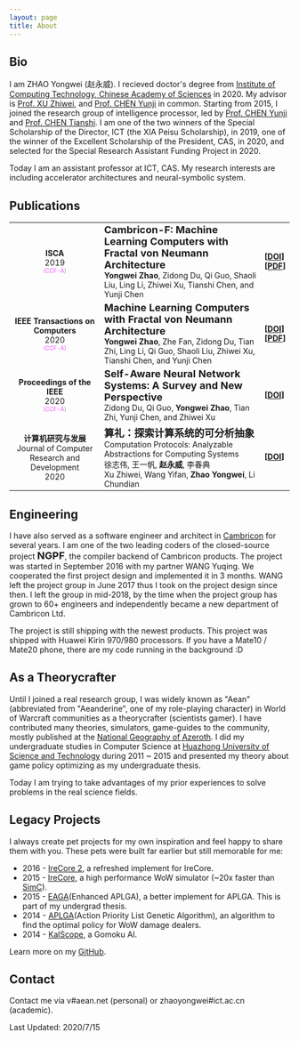 ```yaml
---
layout: page
title: About
---
```


## Bio

I am ZHAO Yongwei (赵永威). I recieved doctor's degree from [Institute of Computing Technology, Chinese Academy of Sciences](http://www.ict.ac.cn) in 2020. My advisor is [Prof. XU Zhiwei](http://novel.ict.ac.cn/zxu/), and [Prof. CHEN Yunji](http://novel.ict.ac.cn/ychen) in common. Starting from 2015, I joined the research group of intelligence processor, led by [Prof. CHEN Yunji](http://novel.ict.ac.cn/ychen) and [Prof. CHEN Tianshi](http://novel.ict.ac.cn/tchen). I am one of the two winners of the Special Scholarship of the Director, ICT (the XIA Peisu Scholarship), in 2019, one of the winner of the Excellent Scholarship of the President, CAS, in 2020, and selected for the Special Research Assistant Funding Project in 2020.

Today I am an assistant professor at ICT, CAS. My research interests are including accelerator architectures and neural-symbolic system. 

## Publications

<style>
    th { display: none; }
    td { font-size: 14px; }
    del { text-decoration:none; color: #e659f7; font-size: 10px; }
    em { font-size: 18px; font-style: normal; font-weight: bold; }
</style>
| | | |
| :-------------: | :---------- | :----------- |
| __ISCA__<br>2019<br>~~(CCF-A)~~ | *Cambricon-F: Machine Learning Computers with Fractal von Neumann Architecture*<br>__Yongwei Zhao__, Zidong Du, Qi Guo, Shaoli Liu, Ling Li, Zhiwei Xu, Tianshi Chen, and Yunji Chen | __[[DOI](https://doi.org/10.1145/3307650.3322226)]__<br>__[[PDF](https://nighthaven.aean.net/barn/Sollnstsa)]__ |
| __IEEE Transactions on Computers__<br>2020<br>~~(CCF-A)~~ | *Machine Learning Computers with Fractal von Neumann Architecture*<br> __Yongwei Zhao__, Zhe Fan, Zidong Du, Tian Zhi, Ling Li, Qi Guo, Shaoli Liu, Zhiwei Xu, Tianshi Chen, and Yunji Chen | __[[DOI](https://doi.org/10.1109/TC.2020.2982159)]__<br>__[[PDF](https://nighthaven.aean.net/barn/Rerra)]__ |
| __Proceedings of the IEEE__<br>2020<br>~~(CCF-A)~~ | *Self-Aware Neural Network Systems: A Survey and New Perspective*<br> Zidong Du, Qi Guo, __Yongwei Zhao__, Tian Zhi, Yunji Chen, and Zhiwei Xu | __[[DOI](https://doi.org/10.1109/JPROC.2020.2977722)]__ |
| __计算机研究与发展__<br>Journal of Computer Research and Development<br>2020 | *算礼：探索计算系统的可分析抽象*<br>Computation Protocols: Analyzable Abstractions for Computing Systems <br> 徐志伟, 王一帆, __赵永威__, 李春典 <br> Xu Zhiwei, Wang Yifan, __Zhao Yongwei__, Li Chundian | __[[DOI](https://doi.org/10.7544/issn1000-1239.2020.20200058)]__ |

## Engineering

I have also served as a software engineer and architect in [Cambricon](http://www.cambricon.com) for several years. I am one of the two leading coders of the closed-source project *NGPF*, the compiler backend of Cambricon products. The project was started in September 2016 with my partner WANG Yuqing. We cooperated the first project design and implemented it in 3 months. WANG left the project group in June 2017 thus I took on the project design since then. I left the group in mid-2018, by the time when the project group has grown to 60+ engineers and independently became a new department of Cambricon Ltd.

The project is still shipping with the newest products. This project was shipped with Huawei Kirin 970/980 processors. If you have a Mate10 / Mate20 phone, there are my code running in the background :D

## As a Theorycrafter

Until I joined a real research group, I was widely known as "Aean" (abbreviated from "Aeanderine", one of my role-playing character) in World of Warcraft communities as a theorycrafter (scientists gamer). I have contributed many theories, simulators, game-guides to the community, mostly published at the [National Geography of Azeroth](http://bbs.nga.cn/nuke.php?func=ucp&uid=9771319). I did my undergraduate studies in Computer Science at [Huazhong University of Science and Technology](http://www.hust.edu.cn) during 2011 ~ 2015 and presented my theory about game policy optimizing as my undergraduate thesis.

Today I am trying to take advantages of my prior experiences to solve problems in the real science fields.

## Legacy Projects

I always create pet projects for my own inspiration and feel happy to share them with you. These pets were built far earlier but still memorable for me:

* 2016 - [IreCore 2](https://github.com/AeanSR/irecore2), a refreshed implement for IreCore.
* 2015 - [IreCore](https://sim.aean.net), a high performance WoW simulator (~20x faster than [SimC](https://github.com/simulationcraft/simc)).
* 2015 - [EAGA](https://github.com/AeanSR/eaga)(Enhanced APLGA), a better implement for APLGA. This is part of my undergrad thesis.
* 2014 - [APLGA](https://github.com/AeanSR/aplga)(Action Priority List Genetic Algorithm), an algorithm to find the optimal policy for WoW damage dealers.
* 2014 - [KalScope](http://aean.net/kalscope), a Gomoku AI.

Learn more on my [GitHub](https://github.com/AeanSR).

## Contact

Contact me via v#aean.net (personal) or zhaoyongwei#ict.ac.cn (academic).

Last Updated: 2020/7/15
